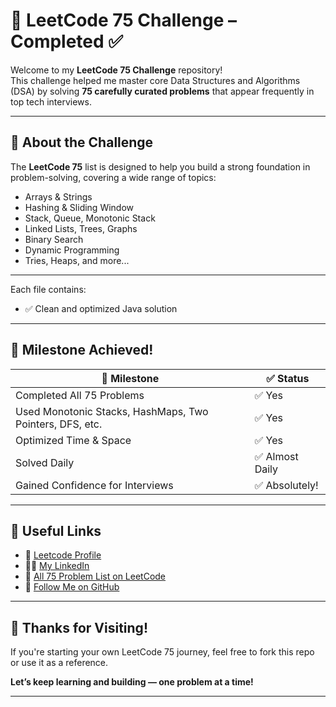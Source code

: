 # 🚀 LeetCode 75 Challenge – Completed ✅

Welcome to my **LeetCode 75 Challenge** repository!  
This challenge helped me master core Data Structures and Algorithms (DSA) by solving **75 carefully curated problems** that appear frequently in top tech interviews.

---

## 🧩 About the Challenge

The **LeetCode 75** list is designed to help you build a strong foundation in problem-solving, covering a wide range of topics:
- Arrays & Strings
- Hashing & Sliding Window
- Stack, Queue, Monotonic Stack
- Linked Lists, Trees, Graphs
- Binary Search
- Dynamic Programming
- Tries, Heaps, and more...

---

Each file contains:
- ✅ Clean and optimized Java solution

---

## 🌟 Milestone Achieved!

| 🚩 Milestone | ✅ Status |
|-------------|-----------|
| Completed All 75 Problems | ✅ Yes |
| Used Monotonic Stacks, HashMaps, Two Pointers, DFS, etc. | ✅ Yes |
| Optimized Time & Space | ✅ Yes |
| Solved Daily | ✅ Almost Daily |
| Gained Confidence for Interviews | ✅ Absolutely! |

---

## 🔗 Useful Links

- 📝 [Leetcode Profile](https://leetcode.com/u/SaravanaKrishnan16/)
- 👨‍💻 [My LinkedIn](https://www.linkedin.com/in/saravana-krishnan-j-3a7080299/)
- 📁 [All 75 Problem List on LeetCode](https://github.com/SaravanaKrishnan16/LeetCode-75)
- 🌟 [Follow Me on GitHub](https://github.com/SaravanaKrishnan16)

---

## 🙌 Thanks for Visiting!

If you're starting your own LeetCode 75 journey, feel free to fork this repo or use it as a reference.

**Let’s keep learning and building — one problem at a time!**

---
